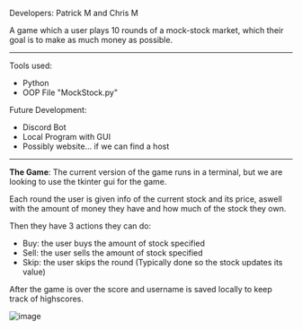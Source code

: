 Developers: Patrick M and Chris M

A game which a user plays 10 rounds of a mock-stock market, which their goal is to make as much money as possible.

------------------------------------------------------------------------------------------------------------------------------------------------------------------------------

Tools used:
- Python
- OOP File "MockStock.py"

Future Development:
- Discord Bot
- Local Program with GUI
- Possibly website... if we can find a host

------------------------------------------------------------------------------------------------------------------------------------------------------------------------------

**The Game**:
The current version of the game runs in a terminal, but we are looking to use the tkinter gui for the game.

Each round the user is given info of the current stock and its price, aswell with the amount of money they have and how much of the stock they own.

Then they have 3 actions they can do:
- Buy: the user buys the amount of stock specified
- Sell: the user sells the amount of stock specified
- Skip: the user skips the round (Typically done so the stock updates its value)

After the game is over the score and username is saved locally to keep track of highscores.

![image](https://github.com/user-attachments/assets/c4f94829-d005-4b9b-b3de-5e7f4c416141)
